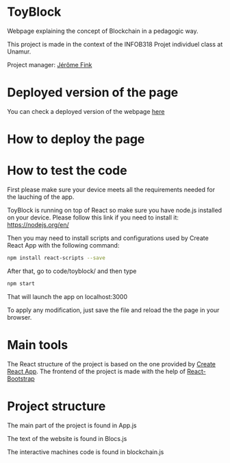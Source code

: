 # ToyBlock
Webpage explaining the concept of Blockchain in a pedagogic way.

This project is made in the context of the INFOB318 Projet individuel class at Unamur.

Project manager: [Jérôme Fink](https://github.com/Jefidev)

# Deployed version of the page

You can check a deployed version of the webpage [here](https://ushien.github.io/ToyBlock/)

# How to deploy the page



# How to test the code

First please make sure your device meets all the requirements needed for the lauching of the app.

ToyBlock is running on top of React so make sure you have node.js installed on your device.
Please follow this link if you need to install it: https://nodejs.org/en/

Then you may need to install scripts and configurations used by Create React App with the following command:
```sh
npm install react-scripts --save
```

After that, go to code/toyblock/ and then type
```sh
npm start
```

That will launch the app on localhost:3000

To apply any modification, just save the file and reload the the page in your browser.


# Main tools

The React structure of the project is based on the one provided by [Create React App](https://github.com/facebook/create-react-app).
The frontend of the project is made with the help of [React-Bootstrap](https://github.com/react-bootstrap/react-bootstrap)

# Project structure

The main part of the project is found in App.js

The text of the website is found in Blocs.js

The interactive machines code is found in blockchain.js